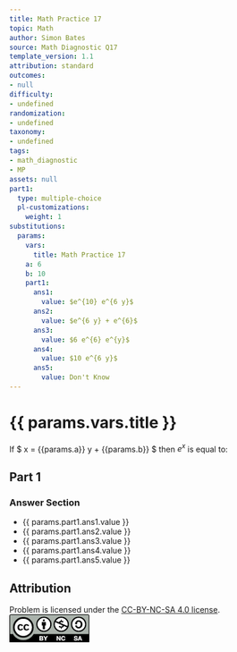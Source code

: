 ```yaml
---
title: Math Practice 17
topic: Math
author: Simon Bates
source: Math Diagnostic Q17
template_version: 1.1
attribution: standard
outcomes:
- null
difficulty:
- undefined
randomization:
- undefined
taxonomy:
- undefined
tags:
- math_diagnostic
- MP
assets: null
part1:
  type: multiple-choice
  pl-customizations:
    weight: 1
substitutions:
  params:
    vars:
      title: Math Practice 17
    a: 6
    b: 10
    part1:
      ans1:
        value: $e^{10} e^{6 y}$
      ans2:
        value: $e^{6 y} + e^{6}$
      ans3:
        value: $6 e^{6} e^{y}$
      ans4:
        value: $10 e^{6 y}$
      ans5:
        value: Don't Know
---
```

# {{ params.vars.title }}
If $ x = {{params.a}} y + {{params.b}} $ then $e^x$ is equal to:

## Part 1

### Answer Section

- {{ params.part1.ans1.value }}
- {{ params.part1.ans2.value }}
- {{ params.part1.ans3.value }}
- {{ params.part1.ans4.value }}
- {{ params.part1.ans5.value }}

## Attribution

Problem is licensed under the [CC-BY-NC-SA 4.0 license](https://creativecommons.org/licenses/by-nc-sa/4.0/).<br> ![The Creative Commons 4.0 license requiring attribution-BY, non-commercial-NC, and share-alike-SA license.](https://raw.githubusercontent.com/firasm/bits/master/by-nc-sa.png)